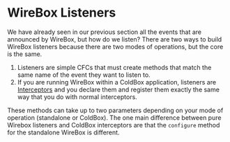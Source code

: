 # WireBox Listeners

We have already seen in our previous section all the events that are announced by WireBox, but how do we listen? There are two ways to build WireBox listeners because there are two modes of operations, but the core is the same.

1. Listeners are simple CFCs that must create methods that match the same name of the event they want to listen to. 
2. If you are running WireBox within a ColdBox application, listeners are [Interceptors](http://coldbox.ortusbooks.com/content/interceptors/interceptors.html) and you declare them and register them exactly the same way that you do with normal interceptors.

These methods can take up to two parameters depending on your mode of operation \(standalone or ColdBox\). The one main difference between pure Wirebox listeners and ColdBox interceptors are that the `configure` method for the standalone WireBox is different.

